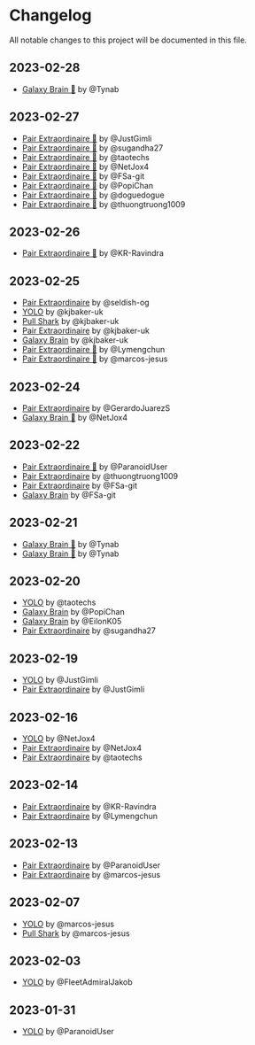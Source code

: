 # Changelog

All notable changes to this project will be documented in this file.

## 2023-02-28
- [Galaxy Brain 🥇](https://github.com/Tynab?tab=achievements&achievement=galaxy-brain) by @Tynab

## 2023-02-27
 - [Pair Extraordinaire 🥉](https://github.com/JustGimli?tab=achievements&achievement=pair-extraordinaire) by @JustGimli
 - [Pair Extraordinaire 🥉](https://github.com/sugandha27?tab=achievements&achievement=pair-extraordinaire) by @sugandha27
 - [Pair Extraordinaire 🥉](https://github.com/taotechs?tab=achievements&achievement=pair-extraordinaire) by @taotechs
 - [Pair Extraordinaire 🥉](https://github.com/NetJox4?tab=achievements&achievement=pair-extraordinaire) by @NetJox4
 - [Pair Extraordinaire 🥉](https://github.com/FSa-git?tab=achievements&achievement=pair-extraordinaire) by @FSa-git
 - [Pair Extraordinaire 🥉](https://github.com/PopiChan?tab=achievements&achievement=pair-extraordinaire) by @PopiChan
 - [Pair Extraordinaire 🥉](https://github.com/doguedogue?tab=achievements&achievement=pair-extraordinaire) by @doguedogue
 - [Pair Extraordinaire 🥉](https://github.com/thuongtruong1009?tab=achievements&achievement=pair-extraordinaire) by @thuongtruong1009

## 2023-02-26
 - [Pair Extraordinaire 🥉](https://github.com/KR-Ravindra?tab=achievements&achievement=pair-extraordinaire) by @KR-Ravindra

## 2023-02-25
 - [Pair Extraordinaire](https://github.com/seldish-og?tab=achievements&achievement=pair-extraordinaire) by @seldish-og
 - [YOLO](https://github.com/kjbaker-uk?tab=achievements&achievement=yolo) by @kjbaker-uk
 - [Pull Shark](https://github.com/kjbaker-uk?tab=achievements&achievement=pull-shark) by @kjbaker-uk
 - [Pair Extraordinaire](https://github.com/kjbaker-uk?tab=achievements&achievement=pair-extraordinaire) by @kjbaker-uk
 - [Galaxy Brain](https://github.com/kjbaker-uk?tab=achievements&achievement=galaxy-brain) by @kjbaker-uk
 - [Pair Extraordinaire 🥉](https://github.com/Lymengchun?tab=achievements&achievement=pair-extraordinaire) by @Lymengchun
 - [Pair Extraordinaire 🥉](https://github.com/marcos-jesus?tab=achievements&achievement=pair-extraordinaire) by @marcos-jesus

## 2023-02-24
- [Pair Extraordinaire](https://github.com/GerardoJuarezS?tab=achievements&achievement=pair-extraordinaire) by @GerardoJuarezS
- [Galaxy Brain 🥉](https://github.com/NetJox4?tab=achievements&achievement=galaxy-brain) by @NetJox4

## 2023-02-22
- [Pair Extraordinaire 🥉](https://github.com/ParanoidUser?tab=achievements&achievement=pair-extraordinaire) by @ParanoidUser
- [Pair Extraordinaire](https://github.com/thuongtruong1009?tab=achievements&achievement=pair-extraordinaire) by @thuongtruong1009
- [Pair Extraordinaire](https://github.com/FSa-git?tab=achievements&achievement=pair-extraordinaire) by @FSa-git
- [Galaxy Brain](https://github.com/FSa-git?tab=achievements&achievement=galaxy-brain) by @FSa-git

## 2023-02-21
- [Galaxy Brain 🥉](https://github.com/Tynab?tab=achievements&achievement=galaxy-brain) by @Tynab
- [Galaxy Brain 🥈](https://github.com/Tynab?tab=achievements&achievement=galaxy-brain) by @Tynab

## 2023-02-20
- [YOLO](https://github.com/taotechs?tab=achievements&achievement=yolo) by @taotechs
- [Galaxy Brain](https://github.com/PopiChan?tab=achievements&achievement=galaxy-brain) by @PopiChan
- [Galaxy Brain](https://github.com/EilonK05?tab=achievements&achievement=galaxy-brain) by @EilonK05
- [Pair Extraordinaire](https://github.com/sugandha27?achievement=pair-extraordinaire&tab=achievements) by @sugandha27

## 2023-02-19
- [YOLO](https://github.com/JustGimli?tab=achievements&achievement=yolo) by @JustGimli
- [Pair Extraordinaire](https://github.com/JustGimli?tab=achievements&achievement=pair-extraordinaire) by @JustGimli

## 2023-02-16
- [YOLO](https://github.com/NetJox4?tab=achievements&achievement=yolo) by @NetJox4
- [Pair Extraordinaire](https://github.com/NetJox4?tab=achievements&achievement=pair-extraordinaire) by @NetJox4
- [Pair Extraordinaire](https://github.com/taotechs?tab=achievements&achievement=pair-extraordinaire) by @taotechs

## 2023-02-14

- [Pair Extraordinaire](https://github.com/KR-Ravindra?tab=achievements&achievement=pair-extraordinaire) by @KR-Ravindra
- [Pair Extraordinaire](https://github.com/Lymengchun?tab=achievements&achievement=pair-extraordinaire) by @Lymengchun

## 2023-02-13

- [Pair Extraordinaire](https://github.com/ParanoidUser?tab=achievements&achievement=pair-extraordinaire) by @ParanoidUser
- [Pair Extraordinaire](https://github.com/marcos-jesus?tab=achievements&achievement=pair-extraordinaire) by @marcos-jesus

## 2023-02-07

- [YOLO](https://github.com/marcos-jesus?tab=achievements&achievement=yolo) by @marcos-jesus
- [Pull Shark](https://github.com/marcos-jesus?tab=achievements&achievement=pull-shark) by @marcos-jesus

## 2023-02-03

- [YOLO](https://github.com/FleetAdmiralJakob?tab=achievements&achievement=yolo) by @FleetAdmiralJakob

## 2023-01-31

- [YOLO](https://github.com/ParanoidUser?tab=achievements&achievement=yolo) by @ParanoidUser
